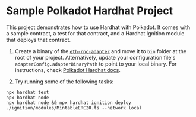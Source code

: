 # Sample Polkadot Hardhat Project

This project demonstrates how to use Hardhat with Polkadot. It comes with a sample contract, a test for that contract, and a Hardhat Ignition module that deploys that contract.

1. Create a binary of the [`eth-rpc-adapter`](https://github.com/paritytech/polkadot-sdk/tree/master/substrate/frame/revive/rpc) and move it to `bin` folder at the root of your project. Alternatively, update your configuration file's `adapterConfig.adapterBinaryPath` to point to your local binary. For instructions, check [Polkadot Hardhat docs](https://papermoonio.github.io/polkadot-mkdocs/develop/smart-contracts/dev-environments/hardhat/#testing-your-contract).

2. Try running some of the following tasks:

```shell
npx hardhat test
npx hardhat node
npx hardhat node && npx hardhat ignition deploy ./ignition/modules/MintableERC20.ts --network local
```
